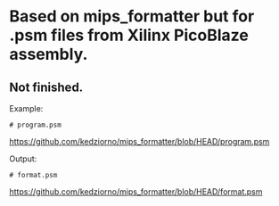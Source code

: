 # Based on mips_formatter but for .psm files from Xilinx PicoBlaze assembly.
## Not finished.
Example:

```
# program.psm
```
https://github.com/kedziorno/mips_formatter/blob/HEAD/program.psm

Output:
```
# format.psm
```
https://github.com/kedziorno/mips_formatter/blob/HEAD/format.psm
